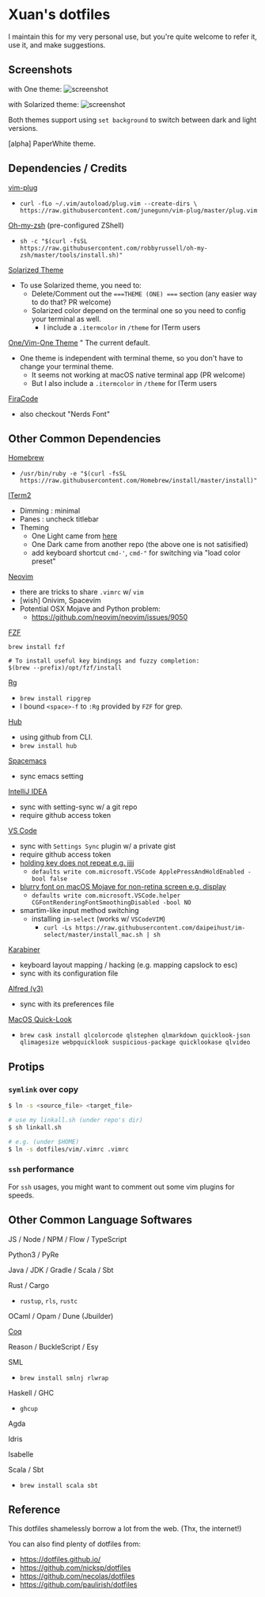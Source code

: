 Xuan's dotfiles
===============

I maintain this for my very personal use, but you're quite welcome to refer it, use it, and make suggestions.


Screenshots
-----------

with One theme:
![screenshot](./scrshot-one.png)


with Solarized theme:
![screenshot](./scrshot-sol.png)

Both themes support using `set background` to switch between dark and light versions.

[alpha] PaperWhite theme.


Dependencies / Credits
----------------------

[vim-plug](https://github.com/junegunn/vim-plug)
  * `curl -fLo ~/.vim/autoload/plug.vim --create-dirs \
    https://raw.githubusercontent.com/junegunn/vim-plug/master/plug.vim`
    
[Oh-my-zsh](https://github.com/robbyrussell/oh-my-zsh) (pre-configured ZShell)
  * `sh -c "$(curl -fsSL https://raw.githubusercontent.com/robbyrussell/oh-my-zsh/master/tools/install.sh)"`

[Solarized Theme](http://ethanschoonover.com/solarized)
  * To use Solarized theme, you need to: 
    * Delete/Comment out the `===THEME (ONE) ===` section (any easier way to do that? PR welcome)
    * Solarized color depend on the terminal one so you need to config your terminal as well.
      * I include a `.itermcolor` in `/theme` for ITerm users

[One/Vim-One Theme](https://github.com/jordwalke/vim-one)
  " The current default.
  * One theme is independent with terminal theme, so you don't have to change your terminal theme.
    * It seems not working at macOS native terminal app (PR welcome)
    * But I also include a `.itermcolor` in `/theme` for ITerm users

[FiraCode](https://github.com/tonsky/FiraCode)
  * also checkout "Nerds Font" 


Other Common Dependencies
-------------------------

[Homebrew](https://brew.sh/)
  * `/usr/bin/ruby -e "$(curl -fsSL https://raw.githubusercontent.com/Homebrew/install/master/install)"`

[ITerm2](https://www.iterm2.com/)
  * Dimming : minimal
  * Panes : uncheck titlebar
  * Theming
    * One Light came from [here](https://github.com/nathanbuchar/atom-one-dark-terminal)
    * One Dark  came from another repo (the above one is not satisified)
    * add keyboard shortcut `cmd-'`, `cmd-"` for switching via "load color preset"

[Neovim](https://github.com/neovim/neovim/wiki/Installing-Neovim)
  * there are tricks to share `.vimrc` w/ `vim`
  * [wish] Onivim, Spacevim
  * Potential OSX Mojave and Python problem:
    * <https://github.com/neovim/neovim/issues/9050>

[FZF](https://github.com/junegunn/fzf)

```
brew install fzf

# To install useful key bindings and fuzzy completion:
$(brew --prefix)/opt/fzf/install
```

[Rg](https://github.com/BurntSushi/ripgrep)
  * `brew install ripgrep`
  * I bound `<space>-f` to `:Rg` provided by `FZF` for grep.

[Hub](https://hub.github.com/)
  * using github from CLI.
  * `brew install hub`

[Spacemacs](http://spacemacs.org/)
  * sync emacs setting

[IntelliJ IDEA](https://www.jetbrains.com/idea/)
  * sync with setting-sync w/ a git repo
  * require github access token

[VS Code](https://code.visualstudio.com/)
  * sync with `Settings Sync` plugin w/ a private gist
  * require github access token
  * [holding key does not repeat e.g. jjjj](https://stackoverflow.com/questions/39972335/how-do-i-press-and-hold-a-key-and-have-it-repeat-in-vscode/44010683#44010683)
    * `defaults write com.microsoft.VSCode ApplePressAndHoldEnabled -bool false`
  * [blurry font on macOS Mojave for non-retina screen e.g. display](https://github.com/Microsoft/vscode/issues/51132)
    * `defaults write com.microsoft.VSCode.helper CGFontRenderingFontSmoothingDisabled -bool NO`
  * smartim-like input method switching 
    * installing `im-select` (works w/ `VSCodeVIM`)
      * `curl -Ls https://raw.githubusercontent.com/daipeihust/im-select/master/install_mac.sh | sh`
   
[Karabiner](https://pqrs.org/osx/karabiner/)
  * keyboard layout mapping / hacking (e.g. mapping capslock to esc)
  * sync with its configuration file

[Alfred (v3)](https://www.alfredapp.com/)
  * sync with its preferences file
  
[MacOS Quick-Look](https://github.com/sindresorhus/quick-look-plugins)
  * `brew cask install qlcolorcode qlstephen qlmarkdown quicklook-json qlimagesize webpquicklook suspicious-package quicklookase qlvideo`


Protips
-------

### `symlink` over copy

```bash
$ ln -s <source_file> <target_file>

# use my linkall.sh (under repo's dir)
$ sh linkall.sh

# e.g. (under $HOME)
$ ln -s dotfiles/vim/.vimrc .vimrc
```

### `ssh` performance

For `ssh` usages, you might want to comment out some vim plugins for speeds.



Other Common Language Softwares 
--------------------------------

JS / Node / NPM / Flow / TypeScript

Python3 / PyRe 

Java / JDK / Gradle / Scala / Sbt

Rust / Cargo
- `rustup`, `rls`, `rustc`

OCaml / Opam / Dune (Jbuilder)

[Coq](https://coq.inria.fr/)

Reason / BuckleScript / Esy

SML
- `brew install smlnj rlwrap`

Haskell / GHC 
- `ghcup`

Agda

Idris

Isabelle

Scala / Sbt
- `brew install scala sbt`


Reference
---------

This dotfiles shamelessly borrow a lot from the web. (Thx, the internet!)

You can also find plenty of dotfiles from:

* <https://dotfiles.github.io/>
* <https://github.com/nicksp/dotfiles>
* <https://github.com/necolas/dotfiles>
* <https://github.com/paulirish/dotfiles>
